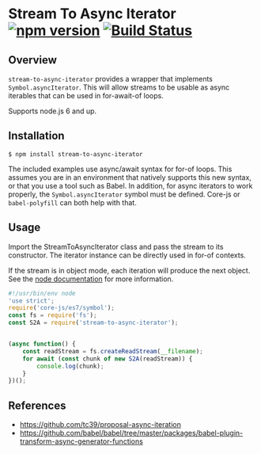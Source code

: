 # Stream To Async Iterator [![npm version](https://badge.fury.io/js/stream-to-async-iterator.svg)](https://www.npmjs.com/package/stream-to-async-iterator) [![Build Status](https://travis-ci.org/basicdays/node-stream-to-async-iterator.svg?branch=master)](https://travis-ci.org/basicdays/node-stream-to-async-iterator)


## Overview

`stream-to-async-iterator` provides a wrapper that implements `Symbol.asyncIterator`. This will allow streams to be
usable as async iterables that can be used in for-await-of loops.

Supports node.js 6 and up.

## Installation

```
$ npm install stream-to-async-iterator
```

The included examples use async/await syntax for for-of loops. This assumes you are in an environment that natively
supports this new syntax, or that you use a tool such as Babel. In addition, for async iterators to work properly,
the `Symbol.asyncIterator` symbol must be defined. Core-js or `babel-polyfill` can both help with that.


## Usage

Import the StreamToAsyncIterator class and pass the stream to its constructor. The iterator instance can be directly
used in for-of contexts.

If the stream is in object mode, each iteration will produce the next object. See the
[node documentation](https://nodejs.org/dist/latest-v6.x/docs/api/stream.html#stream_types_of_streams) for more
information.

```js
#!/usr/bin/env node
'use strict';
require('core-js/es7/symbol');
const fs = require('fs');
const S2A = require('stream-to-async-iterator');


(async function() {
    const readStream = fs.createReadStream(__filename);
    for await (const chunk of new S2A(readStream)) {
        console.log(chunk);
    }
})();
```


## References

- https://github.com/tc39/proposal-async-iteration
- https://github.com/babel/babel/tree/master/packages/babel-plugin-transform-async-generator-functions
